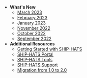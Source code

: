 - **What's New**
  - [March 2023](./whats-new/march-2023.md)
  - [February 2023](./whats-new/february-2023.md)
  - [January 2023](./whats-new/january-2023.md)
  - [November 2022](./whats-new/november-2022.md)
  - [October 2022](./whats-new/october-2022.md)
  - [September 2022](./whats-new/september-2022.md)
- **Additional Resources**
  - [Getting Started with SHIP-HATS](https://docs.developer.tech.gov.sg/docs/ship-hats-getting-started/#/)
  - [SHIP-HATS Portal](https://docs.developer.tech.gov.sg/docs/ship-hats-portal/ship-hats-portal-overview) 
  - [SHIP-HATS Tools](https://docs.developer.tech.gov.sg/docs/ship-hats-tools/tools-overview) 
  - [SHIP-HATS Support](https://docs.developer.tech.gov.sg/docs/ship-hats-support/)
  - [Migration from 1.0 to 2.0](https://docs.developer.tech.gov.sg/docs/ship-hats-migration/)  



<!-- READ ME Please
1. Copy the template-file.md for each new release. Do not update the template file. pls take a copy and use it.  
2. Rename it as per release.  
3. Make sure that new release is added at the top to maintain latest release on top.
4. Maintain consistency with earlier released doc/file in terms of naming convention as well as writing style.


-->  